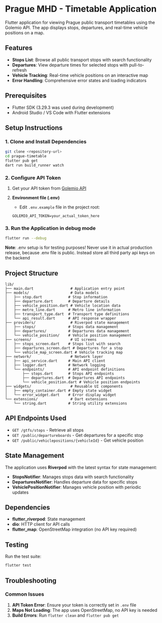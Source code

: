 # Prague MHD - Timetable Application

Flutter application for viewing Prague public transport timetables using the Golemio API. The app displays stops, departures, and real-time vehicle positions on a map.

## Features

- **Stops List**: Browse all public transport stops with search functionality
- **Departures**: View departure times for selected stops with pull-to-refresh
- **Vehicle Tracking**: Real-time vehicle positions on an interactive map
- **Error Handling**: Comprehensive error states and loading indicators

## Prerequisites

- Flutter SDK (3.29.3 was used during development)
- Android Studio / VS Code with Flutter extensions

## Setup Instructions

### 1. Clone and Install Dependencies

```bash
git clone <repository-url>
cd prague-timetable
flutter pub get
dart run build_runner watch
```

### 2. Configure API Token

1. Get your API token from [Golemio API](https://api.golemio.cz/pid/docs/openapi/index.htm)

2. **Environment file (.env)**

   - Edit `.env.example` file in the project root:

   ```env
   GOLEMIO_API_TOKEN=your_actual_token_here
   ```

### 3. Run the Application in debug mode

```bash
flutter run --debug
```

**Note**: .env setup is for testing purposes! Never use it in actual production release, because .env file is public. Instead store all third party api keys on the backend

## Project Structure

```
lib/
├── main.dart                 # Application entry point
├── models/                   # Data models
│   ├── stop.dart            # Stop information
│   ├── departure.dart       # Departure details
│   ├── vehicle_position.dart # Vehicle location data
│   ├── metro_line.dart      # Metro line information
│   ├── transport_type.dart  # Transport type definitions
│   └── api_result.dart      # API response wrapper
├── providers/                # Riverpod state management
│   ├── stops/               # Stops data management
│   ├── departures/          # Departures data management
│   └── vehicle_position/    # Vehicle position management
├── screens/                  # UI screens
│   ├── stops_screen.dart    # Stops list with search
│   ├── departures_screen.dart # Departures for a stop
│   └── vehicle_map_screen.dart # Vehicle tracking map
├── network/                  # Network layer
│   ├── api_service.dart     # Main API client
│   ├── logger.dart          # Network logging
│   └── endpoints/           # API endpoint definitions
│       ├── stops.dart       # Stops API endpoints
│       ├── departures.dart  # Departures API endpoints
│       └── vehicle_position.dart # Vehicle position endpoints
├── widgets/                  # Reusable UI components
│   ├── empty_container.dart # Empty state widget
│   └── error_widget.dart    # Error display widget
└── extensions/               # Dart extensions
    └── string.dart          # String utility extensions
```

## API Endpoints Used

- `GET /gtfs/stops` - Retrieve all stops
- `GET /public/departureboards` - Get departures for a specific stop
- `GET /public/vehiclepositions/{vehicleId}` - Get vehicle position

## State Management

The application uses **Riverpod** with the latest syntax for state management:

- **StopsNotifier**: Manages stops data with search functionality
- **DeparturesNotifier**: Handles departure data for specific stops
- **VehiclePositionNotifier**: Manages vehicle position with periodic updates

## Dependencies

- **flutter_riverpod**: State management
- **dio**: HTTP client for API calls
- **flutter_map**: OpenStreetMap integration (no API key required)

## Testing

Run the test suite:

```bash
flutter test
```

## Troubleshooting

### Common Issues

1. **API Token Error**: Ensure your token is correctly set in `.env` file
2. **Maps Not Loading**: The app uses OpenStreetMap, no API key is needed
3. **Build Errors**: Run `flutter clean` and `flutter pub get`
